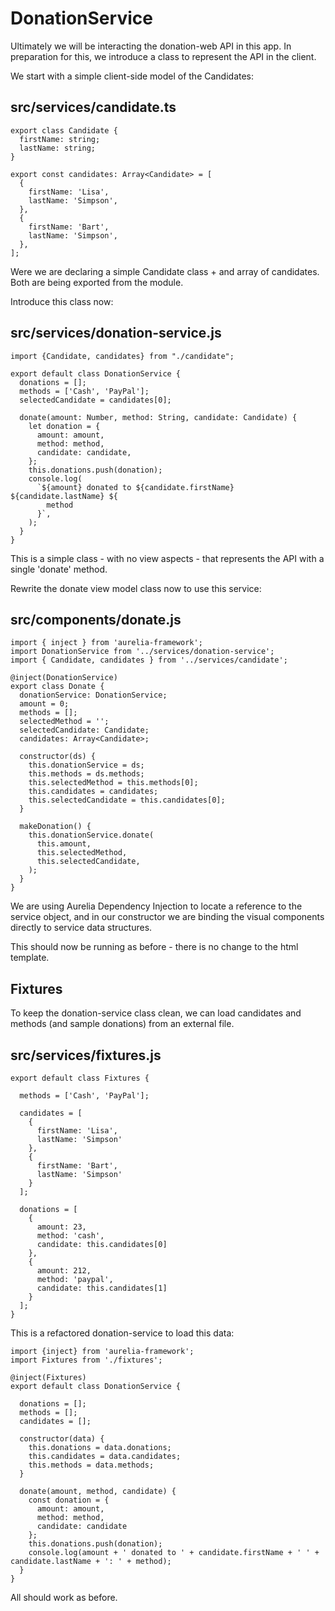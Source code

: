 # DonationService

Ultimately we will be interacting the donation-web API in this app. In preparation for this, we introduce a class to represent the API in the client. 

We start with a simple client-side model of the Candidates:


## src/services/candidate.ts

~~~
export class Candidate {
  firstName: string;
  lastName: string;
}

export const candidates: Array<Candidate> = [
  {
    firstName: 'Lisa',
    lastName: 'Simpson',
  },
  {
    firstName: 'Bart',
    lastName: 'Simpson',
  },
];
~~~

Were we are declaring a simple Candidate class + and array of candidates. Both are being exported from the module.

Introduce this class now:

## src/services/donation-service.js

~~~
import {Candidate, candidates} from "./candidate";

export default class DonationService {
  donations = [];
  methods = ['Cash', 'PayPal'];
  selectedCandidate = candidates[0];

  donate(amount: Number, method: String, candidate: Candidate) {
    let donation = {
      amount: amount,
      method: method,
      candidate: candidate,
    };
    this.donations.push(donation);
    console.log(
      `${amount} donated to ${candidate.firstName} ${candidate.lastName} ${
        method
      }`,
    );
  }
}

~~~

This is a simple class - with no view aspects - that represents the API with a single 'donate' method.

Rewrite the donate view model class now to use this service:

## src/components/donate.js

~~~
import { inject } from 'aurelia-framework';
import DonationService from '../services/donation-service';
import { Candidate, candidates } from '../services/candidate';

@inject(DonationService)
export class Donate {
  donationService: DonationService;
  amount = 0;
  methods = [];
  selectedMethod = '';
  selectedCandidate: Candidate;
  candidates: Array<Candidate>;

  constructor(ds) {
    this.donationService = ds;
    this.methods = ds.methods;
    this.selectedMethod = this.methods[0];
    this.candidates = candidates;
    this.selectedCandidate = this.candidates[0];
  }

  makeDonation() {
    this.donationService.donate(
      this.amount,
      this.selectedMethod,
      this.selectedCandidate,
    );
  }
}
~~~

We are using Aurelia Dependency Injection to locate a reference to the service object, and in our constructor we are binding the visual components directly to service data structures.

This should now be running as before - there is no change to the html template.

## Fixtures

To keep the donation-service class clean, we can load candidates and methods (and sample donations) from an external file.

## src/services/fixtures.js

~~~
export default class Fixtures {

  methods = ['Cash', 'PayPal'];

  candidates = [
    {
      firstName: 'Lisa',
      lastName: 'Simpson'
    },
    {
      firstName: 'Bart',
      lastName: 'Simpson'
    }
  ];

  donations = [
    {
      amount: 23,
      method: 'cash',
      candidate: this.candidates[0]
    },
    {
      amount: 212,
      method: 'paypal',
      candidate: this.candidates[1]
    }
  ];
}
~~~

This is a refactored donation-service to load this data:

~~~
import {inject} from 'aurelia-framework';
import Fixtures from './fixtures';

@inject(Fixtures)
export default class DonationService {

  donations = [];
  methods = [];
  candidates = [];

  constructor(data) {
    this.donations = data.donations;
    this.candidates = data.candidates;
    this.methods = data.methods;
  }

  donate(amount, method, candidate) {
    const donation = {
      amount: amount,
      method: method,
      candidate: candidate
    };
    this.donations.push(donation);
    console.log(amount + ' donated to ' + candidate.firstName + ' ' + candidate.lastName + ': ' + method);
  }
}
~~~

All should work as before.
